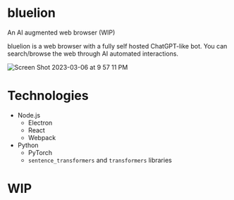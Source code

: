 # bluelion
An AI augmented web browser (WIP)

bluelion is a web browser with a fully self hosted ChatGPT-like bot. You can search/browse the web through AI automated interactions. 

![Screen Shot 2023-03-06 at 9 57 11 PM](https://user-images.githubusercontent.com/1999719/223308698-360308f4-6f90-4bf2-b333-85b3b0a462b6.png)

# Technologies
- Node.js
  - Electron
  - React
  - Webpack
- Python
  - PyTorch
  - `sentence_transformers` and `transformers` libraries

# WIP
